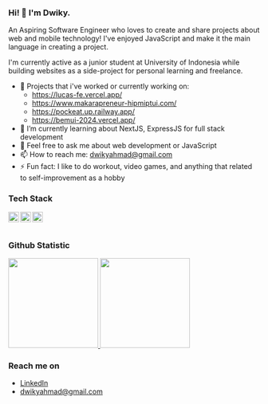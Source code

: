 ### Hi! 👋 I'm Dwiky.

An Aspiring Software Engineer who loves to create and share projects about web and mobile technology! I've enjoyed JavaScript and make it the main language in creating a project.

I'm currently active as a junior student at University of Indonesia while building websites as a side-project for personal learning and freelance.

- 🔭 Projects that i've worked or currently working on:
  - https://lucas-fe.vercel.app/
  - https://www.makarapreneur-hipmiptui.com/
  - https://pockeat.up.railway.app/
  - https://bemui-2024.vercel.app/
- 🌱 I’m currently learning about NextJS, ExpressJS for full stack development
- 💬 Feel free to ask me about web development or JavaScript
- 📫 How to reach me: dwikyahmad@gmail.com
- ⚡ Fun fact: I like to do workout, video games, and anything that related to self-improvement as a hobby

### Tech Stack
  <a href="#"><img align="left" alt="JavaScript" title="JavaScript" width="21px" src="https://upload.wikimedia.org/wikipedia/commons/9/99/Unofficial_JavaScript_logo_2.svg" /></a>
  <a href="https://reactjs.org/"><img align="left" alt="React" title="React" width="21px" src="https://cdn.worldvectorlogo.com/logos/react-2.svg" /></a>
  <a href="https://nextjs.org/"><img align="left" alt="Next" title="Next (React SSR Framework)" width="21px" src="https://iconape.com/wp-content/files/gm/82643/svg/next-js.svg" /></a>
  <br>
  <br>
  
### Github Statistic
<p align="left">
<a href="https://github.com/DwikyAhmad">
  <img height="180em" src="https://github-readme-stats-eight-theta.vercel.app/api?username=DwikyAhmad&show_icons=true&theme=algolia&include_all_commits=true&count_private=true"/>
  <img height="180em" src="https://github-readme-stats-eight-theta.vercel.app/api/top-langs/?username=DwikyAhmad&layout=compact&langs_count=8&theme=algolia"/>
</a>
</p>

### Reach me on
- <a href="https://linkedin.com/in/dwiky-ahmad-megananta-b7b208126/">LinkedIn</a>
- dwikyahmad@gmail.com
